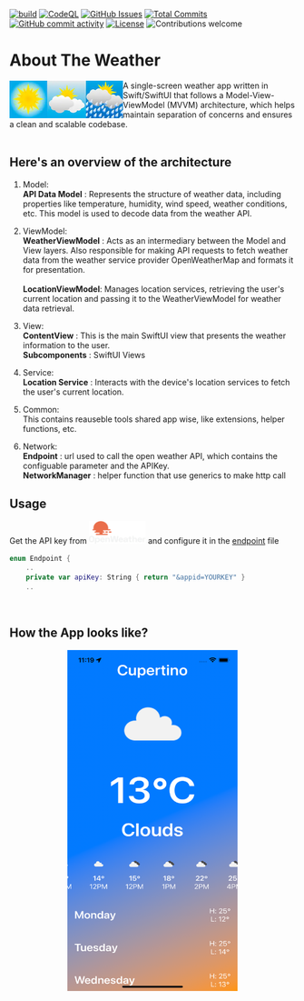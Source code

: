 [![build](https://github.com/salvatop/AboutTheWeather/workflows/build/badge.svg)](https://github.com/salvatop/AboutTheWeather)
[![CodeQL](https://github.com/salvatop/AboutTheWeather/workflows/CodeQL/badge.svg)](https://github.com/salvatop/AboutTheWeather/actions?query=workflow%3ACodeQL)
[![GitHub Issues](https://img.shields.io/github/issues-raw/salvatop/AboutTheWeather)](https://github.com/salvatop/AboutTheWeather/issues)
[![Total Commits](https://img.shields.io/github/last-commit/salvatop/AboutTheWeather)](https://github.com/salvatop/AboutTheWeather/commits)
[![GitHub commit activity](https://img.shields.io/github/commit-activity/4w/salvatop/AboutTheWeather?foo=bar)](https://github.com/salvatop/AboutTheWeather/commits)
[![License](https://img.shields.io/badge/license-MIT-blue.svg)](https://github.com/salvatop/AboutTheWeather/blob/main/LICENSE)
![Contributions welcome](https://img.shields.io/badge/contributions-welcome-orange.svg)

# About The Weather

<img align="left" width="200" height="66" src="weather.png">

A single-screen weather app written in Swift/SwiftUI that follows a Model-View-ViewModel (MVVM) architecture, 
which helps maintain separation of concerns and ensures a clean and scalable codebase. <br> <br>
 
## Here's an overview of the architecture

1. Model:<br>
**API Data Model** : Represents the structure of weather data, including properties like temperature, humidity, wind speed, weather conditions, etc. This model is used to decode data from the weather API. <br>

2. ViewModel:<br>
**WeatherViewModel** : Acts as an intermediary between the Model and View layers. Also responsible for making API requests to fetch weather data from the weather service provider OpenWeatherMap and formats it for presentation.<br></br>
**LocationViewModel**: Manages location services, retrieving the user's current location and passing it to the WeatherViewModel for weather data retrieval. <br>

3. View:<br>
**ContentView** : This is the main SwiftUI view that presents the weather information to the user.</br>
**Subcomponents** : SwiftUI Views

4. Service:<br>
**Location Service** : Interacts with the device's location services to fetch the user's current location.</br>

5. Common:<br>
This contains reauseble tools shared app wise, like extensions, helper functions, etc.</br>

5. Network:<br>
**Endpoint** : url used to call the open weather API, which contains the configuable parameter and the APIKey.</br>
**NetworkManager** : helper function that use generics to make http call

## Usage
Get the API key from [<img width="100" height="40" src="open_weather_logo.png">](https://openweathermap.org/api) and configure it in the [endpoint](https://github.com/salvatop/AboutTheWeather/blob/main/AboutTheWeather/Network/Endpoint.swift) file
</br>
```Swift
enum Endpoint {
    ..
    private var apiKey: String { return "&appid=YOURKEY" }
    ..
```
</br>

## How the App looks like?

<p align="center">
  <img width="300" height="600" src="app_screenshot.png">
</p>
